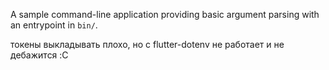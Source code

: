 A sample command-line application providing basic argument parsing with an entrypoint in `bin/`.

токены выкладывать плохо, но с flutter-dotenv не работает и не дебажится :C